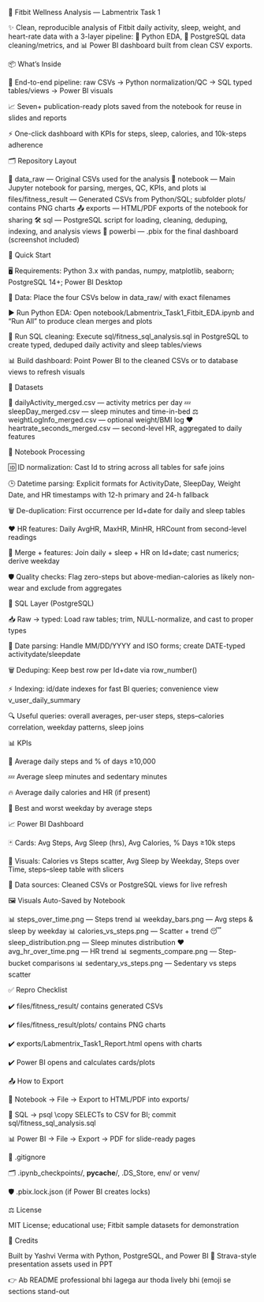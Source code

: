 🎯 Fitbit Wellness Analysis — Labmentrix Task 1

✨ Clean, reproducible analysis of Fitbit daily activity, sleep, weight, and heart-rate data with a 3-layer pipeline:
🐍 Python EDA, 🐘 PostgreSQL data cleaning/metrics, and 📊 Power BI dashboard built from clean CSV exports.

📦 What’s Inside

🔄 End-to-end pipeline: raw CSVs → Python normalization/QC → SQL typed tables/views → Power BI visuals

📈 Seven+ publication-ready plots saved from the notebook for reuse in slides and reports

⚡ One-click dashboard with KPIs for steps, sleep, calories, and 10k-steps adherence

🗂 Repository Layout

📁 data_raw — Original CSVs used for the analysis
📓 notebook — Main Jupyter notebook for parsing, merges, QC, KPIs, and plots
📊 files/fitness_result — Generated CSVs from Python/SQL; subfolder plots/ contains PNG charts
📤 exports — HTML/PDF exports of the notebook for sharing
🛠 sql — PostgreSQL script for loading, cleaning, deduping, indexing, and analysis views
📌 powerbi — .pbix for the final dashboard (screenshot included)

🚀 Quick Start

🖥 Requirements: Python 3.x with pandas, numpy, matplotlib, seaborn; PostgreSQL 14+; Power BI Desktop

📂 Data: Place the four CSVs below in data_raw/ with exact filenames

▶️ Run Python EDA: Open notebook/Labmentrix_Task1_Fitbit_EDA.ipynb and “Run All” to produce clean merges and plots

🐘 Run SQL cleaning: Execute sql/fitness_sql_analysis.sql in PostgreSQL to create typed, deduped daily activity and sleep tables/views

📊 Build dashboard: Point Power BI to the cleaned CSVs or to database views to refresh visuals

📑 Datasets

📂 dailyActivity_merged.csv — activity metrics per day
💤 sleepDay_merged.csv — sleep minutes and time-in-bed
⚖️ weightLogInfo_merged.csv — optional weight/BMI log
❤️ heartrate_seconds_merged.csv — second-level HR, aggregated to daily features

🔬 Notebook Processing

🆔 ID normalization: Cast Id to string across all tables for safe joins

🕒 Datetime parsing: Explicit formats for ActivityDate, SleepDay, Weight Date, and HR timestamps with 12-h primary and 24-h fallback

🗑 De-duplication: First occurrence per Id+date for daily and sleep tables

❤️ HR features: Daily AvgHR, MaxHR, MinHR, HRCount from second-level readings

🔗 Merge + features: Join daily + sleep + HR on Id+date; cast numerics; derive weekday

🛡 Quality checks: Flag zero-steps but above-median-calories as likely non-wear and exclude from aggregates

🐘 SQL Layer (PostgreSQL)

📥 Raw → typed: Load raw tables; trim, NULL-normalize, and cast to proper types

📅 Date parsing: Handle MM/DD/YYYY and ISO forms; create DATE-typed activitydate/sleepdate

🗑 Deduping: Keep best row per Id+date via row_number()

⚡ Indexing: id/date indexes for fast BI queries; convenience view v_user_daily_summary

🔍 Useful queries: overall averages, per-user steps, steps–calories correlation, weekday patterns, sleep joins

📊 KPIs

👣 Average daily steps and % of days ≥10,000

💤 Average sleep minutes and sedentary minutes

🔥 Average daily calories and HR (if present)

📅 Best and worst weekday by average steps

📈 Power BI Dashboard

🃏 Cards: Avg Steps, Avg Sleep (hrs), Avg Calories, % Days ≥10k steps

🔘 Visuals: Calories vs Steps scatter, Avg Sleep by Weekday, Steps over Time, steps–sleep table with slicers

🔗 Data sources: Cleaned CSVs or PostgreSQL views for live refresh

🖼 Visuals Auto-Saved by Notebook

📊 steps_over_time.png — Steps trend
📊 weekday_bars.png — Avg steps & sleep by weekday
📊 calories_vs_steps.png — Scatter + trend
😴 sleep_distribution.png — Sleep minutes distribution
❤️ avg_hr_over_time.png — HR trend
📊 segments_compare.png — Step-bucket comparisons
📊 sedentary_vs_steps.png — Sedentary vs steps scatter

✅ Repro Checklist

✔️ files/fitness_result/ contains generated CSVs

✔️ files/fitness_result/plots/ contains PNG charts

✔️ exports/Labmentrix_Task1_Report.html opens with charts

✔️ Power BI opens and calculates cards/plots

📤 How to Export

📓 Notebook → File → Export to HTML/PDF into exports/

🐘 SQL → psql \copy SELECTs to CSV for BI; commit sql/fitness_sql_analysis.sql

📊 Power BI → File → Export → PDF for slide-ready pages

📝 .gitignore

🗂 .ipynb_checkpoints/, __pycache__/, .DS_Store, env/ or venv/

🛡 .pbix.lock.json (if Power BI creates locks)

⚖️ License

MIT License; educational use; Fitbit sample datasets for demonstration

🙌 Credits

Built by Yashvi Verma with Python, PostgreSQL, and Power BI
📄 Strava-style presentation assets used in PPT

👉 Ab README professional bhi lagega aur thoda lively bhi (emoji se sections stand-out
